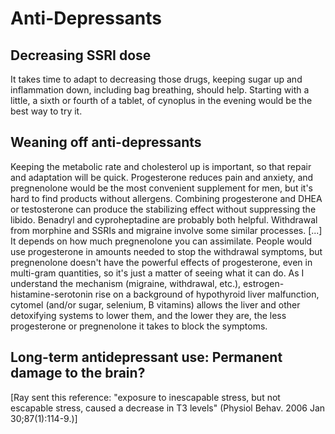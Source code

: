 # Anti-Depressants

## Decreasing SSRI dose
It takes time to adapt to decreasing those drugs, keeping sugar up and inflammation down, including bag breathing, should help. Starting with a little, a sixth or fourth of a tablet, of cynoplus in the evening would be the best way to try it.

## Weaning off anti-depressants
Keeping the metabolic rate and cholesterol up is important, so that repair and adaptation will be quick. Progesterone reduces pain and anxiety, and pregnenolone would be the most convenient supplement for men, but it's hard to find products without allergens. Combining progesterone and DHEA or testosterone can produce the stabilizing effect without suppressing the libido. Benadryl and cyproheptadine are probably both helpful. Withdrawal from morphine and SSRIs and migraine involve some similar processes. [...] It depends on how much pregnenolone you can assimilate. People would use progesterone in amounts needed to stop the withdrawal symptoms, but pregnenolone doesn't have the powerful effects of progesterone, even in multi-gram quantities, so it's just a matter of seeing what it can do. As I understand the mechanism (migraine, withdrawal, etc.), estrogen-histamine-serotonin rise on a background of hypothyroid liver malfunction, cytomel (and/or sugar, selenium, B vitamins) allows the liver and other detoxifying systems to lower them, and the lower they are, the less progesterone or pregnenolone it takes to block the symptoms.

## Long-term antidepressant use: Permanent damage to the brain?
[Ray sent this reference: "exposure to inescapable stress, but not escapable stress, caused a decrease in T3 levels" (Physiol Behav. 2006 Jan 30;87(1):114-9.)]
